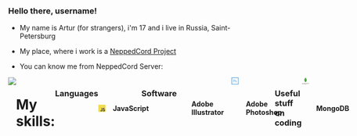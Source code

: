 ### Hello there, username!<br> 
- My name is Artur (for strangers), i'm 17 and i live in Russia, Saint-Petersburg<br>
- My place, where i work is a [NeppedCord Project](https://github.com/neppedcord)<br>

- You can know me from NeppedCord Server:
<div style="width: 100%; display: flex">
   <div style="width: 50%">
    <a href="https://discord.gg/nepnep"><img src="https://invidget.switchblade.xyz/nepnep?theme=dark" /></a>
  </div>

<h1 align="left">My skills:</h3>

### Languages
<div style="display: flex; align-items: center;">
  <img src="https://raw.githubusercontent.com/devicons/devicon/master/icons/javascript/javascript-original.svg" width="15" height="15" style="margin-right: 15px;">
  <span style="display: inline-flex; align-items: center;"><strong>JavaScript</strong></span>
</div>
   
### Software 
<div style="display: flex; align-items: right;">
  <img src="https://www.vectorlogo.zone/logos/adobe_illustrator/adobe_illustrator-icon.svg" width="15" height="15" style="margin-right: 10px;">
  <span style="display: inline-flex; align-items: center; margin-left: 5px;"><strong>Adobe Illustrator</strong></span>
  <img src="https://raw.githubusercontent.com/devicons/devicon/master/icons/photoshop/photoshop-line.svg" width="15" height="15" style="margin-left: 15px; margin-right: 15px;">
  <span style="display: inline-flex; align-items: center;"><strong>Adobe Photoshop</strong></span>
</div>

### Useful stuff on coding 
<div style="display: flex; align-items: right;">
  <img src="https://raw.githubusercontent.com/devicons/devicon/master/icons/mongodb/mongodb-original-wordmark.svg" width="15" height="15" style="margin-right: 10px;">
  <span style="display: inline-flex; align-items: center; margin-left: 5px;"><strong>MongoDB</strong></span>
  <img src="https://www.vectorlogo.zone/logos/git-scm/git-scm-icon.svg" width="15" height="15" style="margin-left: 15px; margin-right: 15px;">
<span style="display: inline-flex; align-items: center;"><strong>Git</strong></span>
</div>

### Operating Systems knowledge
<div style="display: flex; align-items: right;">
  <img src="https://raw.githubusercontent.com/devicons/devicon/master/icons/linux/linux-original.svg" width="15" height="15" style="margin-right: 15px;">
  <span style="display: inline-flex; align-items: center;"><strong>Linux for server</strong></span>
  <img src="https://raw.githubusercontent.com/neppedboy/neppedboy/c1a6bb712dfebe9e44bb255476f02f25af11b92f/images/archlinux.svg" width="15" height="15" style="margin-right: 15px;">
  <span style="display: inline-flex; align-items: center;"><strong>Arch Linux (btw)</strong></span><br>
  <img src="https://upload.wikimedia.org/wikipedia/commons/4/44/Microsoft_logo.svg" width="15" height="15" style="margin-right: 15px;">
  <span style="display: inline-flex; align-items: center; margin-left: 5px;"><strong>Windows (Abandoned)</strong></span>
  <img src="https://upload.wikimedia.org/wikipedia/commons/3/31/Apple_logo_white.svg" width="15" height="15" style="margin-left: 15px; margin-right: 15px;">
  <a href="https://www.reddit.com/r/hackintosh/comments/zkzwra/successful_update_from_monterey_to_ventura_amd_rx/" <span style="display: inline-flex; align-items: center;"><strong>macOS (Hackintosh)</strong></span></a>
</div>
